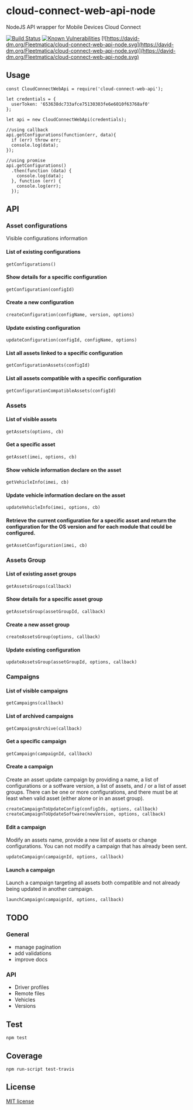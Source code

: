# cloud-connect-web-api-node

NodeJS API wrapper for Mobile Devices Cloud Connect

[![Build Status](https://travis-ci.org/Fleetmatica/cloud-connect-web-api-node.svg?branch=master)](https://travis-ci.org/Fleetmatica/cloud-connect-web-api-node)
[![Known Vulnerabilities](https://snyk.io/test/github/Fleetmatica/cloud-connect-web-api-node/badge.svg)](https://snyk.io/test/github/Fleetmatica/cloud-connect-web-api-node)
[![https://david-dm.org/Fleetmatica/cloud-connect-web-api-node.svg](https://david-dm.org/Fleetmatica/cloud-connect-web-api-node.svg)](https://david-dm.org/Fleetmatica/cloud-connect-web-api-node.svg)

## Usage

```
const CloudConnectWebApi = require('cloud-connect-web-api');

let credentials = {
  userToken: '653638dc733afce75130303fe6e6010f63768af0'
};

let api = new CloudConnectWebApi(credentials);

//using callback
api.getConfigurations(function(err, data){
  if (err) throw err;
  console.log(data);
}); 

//using promise
api.getConfigurations()
  .then(function (data) {
    console.log(data);
  }, function (err) {
    console.log(err);
  });
```

## API

### Asset configurations

Visible configurations information

#### List of existing configurations

`getConfigurations()`

#### Show details for a specific configuration

`getConfiguration(configId)`

#### Create a new configuration

`createConfiguration(configName, version, options)`

#### Update existing configuration

`updateConfiguration(configId, configName, options)`

#### List all assets linked to a specific configuration

`getConfigurationAssets(configId)`

#### List all assets compatible with a specific configuration

`getConfigurationCompatibleAssets(configId)`

### Assets

#### List of visible assets

`getAssets(options, cb)`

#### Get a specific asset

`getAsset(imei, options, cb)`

#### Show vehicle information declare on the asset

`getVehicleInfo(imei, cb)`

#### Update vehicle information declare on the asset

`updateVehicleInfo(imei, options, cb)`

#### Retrieve the current configuration for a specific asset and return the configuration for the OS version and for each module that could be configured.

`getAssetConfiguration(imei, cb)`


### Assets Group

#### List of existing asset groups

`getAssetsGroups(callback)`

#### Show details for a specific asset group

`getAssetsGroup(assetGroupId, callback)`

#### Create a new asset group

`createAssetsGroup(options, callback)`

#### Update existing configuration

`updateAssetsGroup(assetGroupId, options, callback)`


### Campaigns

#### List of visible campaigns

`getCampaigns(callback)`

#### List of archived campaigns

`getCampaignsArchive(callback)`

#### Get a specific campaign

`getCampaign(campaignId, callback)`

#### Create a campaign

Create an asset update campaign by providing a name, a list of configurations or a sotfware version, a list of assets, and / or a list of asset groups. There can be one or more configurations, and there must be at least when valid asset (either alone or in an asset group).

```
createCampaignToUpdateConfig(configIds, options, callback)
createCampaignToUpdateSoftware(newVersion, options, callback)
```

#### Edit a campaign

Modify an assets name, provide a new list of assets or change configurations. You can not modify a campaign that has already been sent.

`updateCampaign(campaignId, options, callback)`

#### Launch a campaign

Launch a campaign targeting all assets both compatible and not already being updated in another campaign.

`launchCampaign(campaignId, options, callback)`


## TODO

### General

* manage pagination
* add validations
* improve docs

### API

* Driver profiles 
* Remote files 
* Vehicles 
* Versions 


## Test

```
npm test
```

## Coverage

```
npm run-script test-travis
```


## License

[MIT license](LICENSE)